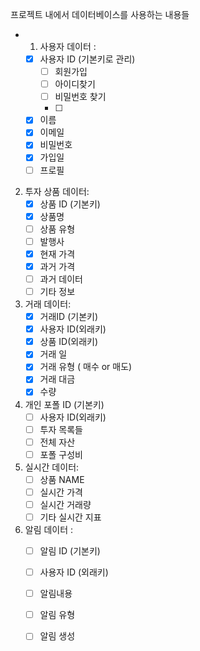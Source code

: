 프로젝트 내에서 데이터베이스를 사용하는 내용들

-
    1. 사용자 데이터 :

    - [x] 사용자 ID (기본키로 관리)
      - [ ] 회원가입
      - [ ] 아이디찾기
      - [ ] 비밀번호 찾기
      - [ ] 
    - [x] 이름
    - [x] 이메일
    - [x] 비밀번호
    - [x] 가입일
    - [ ] 프로필

2. 투자 상품 데이터:
    - [x] 상품 ID (기본키)
    - [x] 상품명
    - [ ] 상품 유형
    - [ ] 발행사
    - [x] 현재 가격
    - [x] 과거 가격
    - [ ] 과거 데이터
    - [ ] 기타 정보

3. 거래 데이터:
    - [x] 거래ID (기본키)
    - [x] 사용자 ID(외래키)
    - [x] 상품 ID(외래키)
    - [x] 거래 일
    - [x] 거래 유형 ( 매수 or 매도)
    - [x] 거래 대금
    - [x] 수량

4. 개인 포폴 ID (기본키)
    - [ ] 사용자 ID(외래키)
    - [ ] 투자 목록들
    - [ ] 전체 자산
    - [ ] 포폴 구성비

5. 실시간 데이터:
    - [ ] 상품 NAME
    - [ ] 실시간 가격
    - [ ] 실시간 거래량
    - [ ] 기타 실시간 지표

6. 알림 데이터 :
    - [ ] 알림 ID (기본키)
    - [ ] 사용자 ID (외래키)
    - [ ] 알림내용
    - [ ] 알림 유형
    - [ ] 알림 생성 

